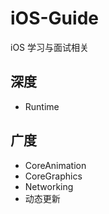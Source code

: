 # iOS-Guide
iOS 学习与面试相关

## 深度
-   Runtime

## 广度
-   CoreAnimation
-   CoreGraphics
-   Networking
-   动态更新
